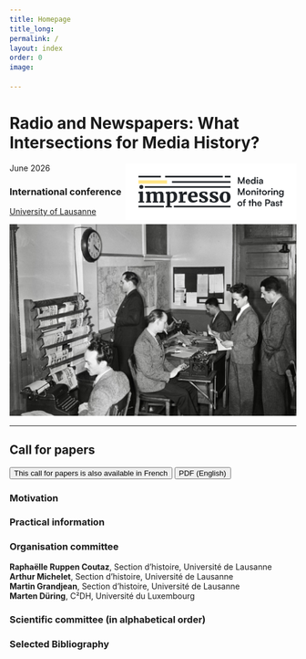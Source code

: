 ```yaml
---
title: Homepage
title_long: 
permalink: /
layout: index
order: 0
image: 

---
```


# Radio and Newspapers: What Intersections for Media History?
<img src="images/impresso.png" alt="image" width="300" height="auto" align="right">
June 2026

### International conference
[University of Lausanne](https://impresso.github.io/xxxx/practical)

![Radio and Newspapers Conference](images/radio_and_newspapers_conference_2026.jpg)

<hr>

## Call for papers
<button class="button button1" onclick="window.location.href='https://impresso.github.io/xxxx/fr';">This call for papers is also available in French</button> <button class="button button1" onclick="window.location.href='files/xxxx.pdf';">PDF (English)</button>

### Motivation

### Practical information

### Organisation committee
**Raphaëlle Ruppen Coutaz**, Section d’histoire, Université de Lausanne<br>
**Arthur Michelet**, Section d’histoire, Université de Lausanne<br>
**Martin Grandjean**, Section d’histoire, Université de Lausanne<br>
**Marten Düring**, C²DH, Université du Luxembourg<br>

### Scientific committee (in alphabetical order)

### Selected Bibliography

